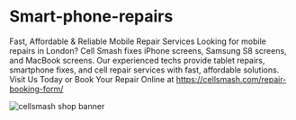# Smart-phone-repairs
Fast, Affordable & Reliable Mobile Repair Services
Looking for mobile repairs in London? Cell Smash fixes iPhone screens, Samsung S8 screens, and MacBook screens. Our experienced techs provide tablet repairs, smartphone fixes, and cell repair services with fast, affordable solutions. 
Visit Us Today or Book Your Repair Online at https://cellsmash.com/repair-booking-form/

![cellsmash shop banner](https://github.com/user-attachments/assets/eba8a52d-3219-4ad2-a2a0-4a8df3af2a56)
